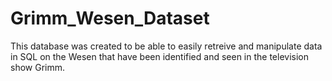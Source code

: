 # Grimm_Wesen_Dataset

This database was created to be able to easily retreive and manipulate data in SQL on the Wesen that have been identified and seen in the television show Grimm.
